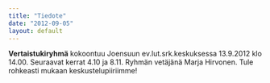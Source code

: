 ```yaml
---
title: "Tiedote"
date: "2012-09-05"
layout: default
---
```


**Vertaistukiryhmä** kokoontuu Joensuun ev.lut.srk.keskuksessa 13.9.2012 klo 14.00. Seuraavat kerrat 4.10 ja 8.11. Ryhmän vetäjänä Marja Hirvonen. Tule rohkeasti mukaan keskustelupiiriimme!
